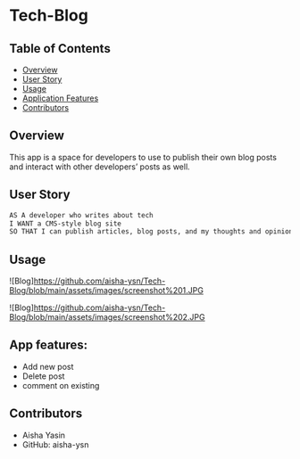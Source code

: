 # Tech-Blog

## Table of Contents 
  - [Overview](#Overview)
  - [User Story](#user-story)
  - [Usage](#Usage)
  - [Application Features](#app-features)
  - [Contributors](#contributors)

## Overview 
This app is a space for developers to use to publish their own blog posts and interact with other developers’ posts as well. 

## User Story
```md
AS A developer who writes about tech
I WANT a CMS-style blog site
SO THAT I can publish articles, blog posts, and my thoughts and opinions
```

## Usage

![Blog]https://github.com/aisha-ysn/Tech-Blog/blob/main/assets/images/screenshot%201.JPG


![Blog]https://github.com/aisha-ysn/Tech-Blog/blob/main/assets/images/screenshot%202.JPG


## App features: 

  * Add new post 
  * Delete post 
  * comment on existing


## Contributors 
* Aisha Yasin
* GitHub: aisha-ysn
